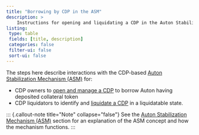 ```yaml
---
title: "Borrowing by CDP in the ASM"
description: >
    Instructions for opening and liquidating a CDP in the Auton Stabilization Mechanism (ASM).
listing:
 type: table
 fields: [title, description]
 categories: false
 filter-ui: false
 sort-ui: false
---
```


The steps here describe interactions with the CDP-based [Auton Stabilization Mechanism (ASM)](/concepts/asm/) for:

- CDP owners to [open and manage a CDP](/cdp/open-cdp/) to borrow Auton having deposited collateral token
- CDP liquidators to identify and [liquidate a CDP](/cdp/liquidate-cdp/) in a liquidatable state.

::: {.callout-note title="Note" collapse="false"}
See the [Auton Stabilization Mechanism (ASM)](/concepts/asm/) section for an explanation of the ASM concept and how the mechanism functions.
:::
